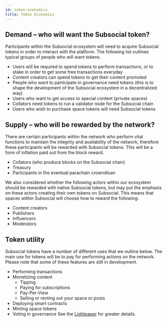 ```yaml
---
id: token-economics
title: Token Economics
---
```


## Demand – who will want the Subsocial token?

Participants within the Subsocial ecosystem will need to acquire Subsocial tokens in order to
interact with the platform. The following list outlines typical groups of people who will want tokens.

- Users will be required to spend tokens to perform transactions, or to stake in order to get some free transactions everyday
- Content creators can spend tokens to get their content promoted
- People who want to participate in governance need tokens (this is to shape the development of the
  Subsocial ecosystem in a decentralized way)
- Users who want to get access to special content (private spaces)
- Collators need tokens to run a validator node for the Subsocial chain
- Users who wish to purchase space tokens will need Subsocial tokens

## Supply – who will be rewarded by the network?

There are certain participants within the network who perform vital functions to maintain the
integrity and availability of the network, therefore these participants will be rewarded with
Subsocial tokens. This will be a form of inflation paid out from the block reward.

- Collators (who produce blocks on the Subsocial chain)
- Treasury
- Participants in the eventual parachain crowndloan

We also considered whether the following actors within our ecosystem should be rewarded with
native Subsocial tokens, but may put the emphasis on these actors creating their own tokens on
Subsocial. This means that spaces within Subsocial will choose how to reward the
following:

- Content creators
- Publishers
- Influencers
- Moderators

## Token utility

Subsocial tokens have a number of different uses that we outline below. The main use for 
tokens will be to pay for performing actions on the network. Please note that some of
these features are still in development.

- Performing transactions
- Monetizing content
  - Tipping
  - Paying for subscriptions
  - Pay-Per-View
  - Selling or renting out your space or posts
- Deploying smart contracts
- Minting space tokens
- Voting in governance
  See the [Lightpaper](/docs/lightpaper/) for greater details.

